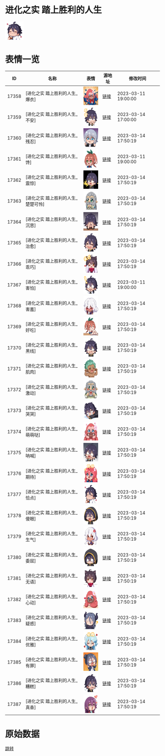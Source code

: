 # 进化之实 踏上胜利的人生

<img src="./cover.png" height="60" alt="cover" />

# 表情一览

|ID|名称|表情|源地址|修改时间|
|----|----|----|----|----|
|17358|[进化之实 踏上胜利的人生_爆衣]|<img src="./pic/017358_%5B进化之实 踏上胜利的人生_爆衣%5D.png" height="60" alt="爆衣"/>|[链接](https://i0.hdslb.com/bfs/emote/2120b0e427b99fff12cd172bcf293d25e2a3274d.png)|2023-03-11 19:00:00|
|17359|[进化之实 踏上胜利的人生_不安]|<img src="./pic/017359_%5B进化之实 踏上胜利的人生_不安%5D.png" height="60" alt="不安"/>|[链接](https://i0.hdslb.com/bfs/emote/27e51e1447c3d81d3c5b4a5b50cc57d178a1cc95.png)|2023-03-14 17:00:00|
|17360|[进化之实 踏上胜利的人生_残忍]|<img src="./pic/017360_%5B进化之实 踏上胜利的人生_残忍%5D.png" height="60" alt="残忍"/>|[链接](https://i0.hdslb.com/bfs/emote/f37fb95f2e4aad8f5455d8df40ee340f9c7998ce.png)|2023-03-14 17:50:19|
|17361|[进化之实 踏上胜利的人生_馋]|<img src="./pic/017361_%5B进化之实 踏上胜利的人生_馋%5D.png" height="60" alt="馋"/>|[链接](https://i0.hdslb.com/bfs/emote/a178e8e625c56fd7bd6ffebae8c185b54bdc15d4.png)|2023-03-11 19:00:00|
|17362|[进化之实 踏上胜利的人生_震惊]|<img src="./pic/017362_%5B进化之实 踏上胜利的人生_震惊%5D.png" height="60" alt="震惊"/>|[链接](https://i0.hdslb.com/bfs/emote/8aaf9b91e1e62176d8b18feb2c15d46340ef454d.png)|2023-03-14 17:50:19|
|17363|[进化之实 踏上胜利的人生_楚楚可怜]|<img src="./pic/017363_%5B进化之实 踏上胜利的人生_楚楚可怜%5D.png" height="60" alt="楚楚可怜"/>|[链接](https://i0.hdslb.com/bfs/emote/d24510ff6a99f62bec19ada058c90d6b25e95404.png)|2023-03-14 17:50:19|
|17364|[进化之实 踏上胜利的人生_沉思]|<img src="./pic/017364_%5B进化之实 踏上胜利的人生_沉思%5D.png" height="60" alt="沉思"/>|[链接](https://i0.hdslb.com/bfs/emote/9e5c70cc19eaa4c6a80769d7df399349cf5db131.png)|2023-03-14 17:50:19|
|17365|[进化之实 踏上胜利的人生_治愈]|<img src="./pic/017365_%5B进化之实 踏上胜利的人生_治愈%5D.png" height="60" alt="治愈"/>|[链接](https://i0.hdslb.com/bfs/emote/619f52478622a06cdc98332db47585f32cec2028.png)|2023-03-14 17:50:19|
|17366|[进化之实 踏上胜利的人生_乖巧]|<img src="./pic/017366_%5B进化之实 踏上胜利的人生_乖巧%5D.png" height="60" alt="乖巧"/>|[链接](https://i0.hdslb.com/bfs/emote/360370155bcdb7d1629c61b9186ca5e014f47f8b.png)|2023-03-14 17:50:19|
|17367|[进化之实 踏上胜利的人生_害怕]|<img src="./pic/017367_%5B进化之实 踏上胜利的人生_害怕%5D.png" height="60" alt="害怕"/>|[链接](https://i0.hdslb.com/bfs/emote/e0a50d2c8e1facf417e444fce560b090d1d04019.png)|2023-03-11 19:00:00|
|17368|[进化之实 踏上胜利的人生_害羞]|<img src="./pic/017368_%5B进化之实 踏上胜利的人生_害羞%5D.png" height="60" alt="害羞"/>|[链接](https://i0.hdslb.com/bfs/emote/05660e9eb20a69d4a1767ec767e5e2eeedfecb63.png)|2023-03-14 17:50:19|
|17369|[进化之实 踏上胜利的人生_好吃]|<img src="./pic/017369_%5B进化之实 踏上胜利的人生_好吃%5D.png" height="60" alt="好吃"/>|[链接](https://i0.hdslb.com/bfs/emote/77fc7269d2a8599e417b0ad07bbe26f0315b2d48.png)|2023-03-14 17:50:19|
|17370|[进化之实 踏上胜利的人生_黑线]|<img src="./pic/017370_%5B进化之实 踏上胜利的人生_黑线%5D.png" height="60" alt="黑线"/>|[链接](https://i0.hdslb.com/bfs/emote/4b9d47233cc2e783c0f3d0b36c2dacdf9598d8c5.png)|2023-03-14 17:50:19|
|17371|[进化之实 踏上胜利的人生_肌肉]|<img src="./pic/017371_%5B进化之实 踏上胜利的人生_肌肉%5D.png" height="60" alt="肌肉"/>|[链接](https://i0.hdslb.com/bfs/emote/b6891cf900858cb6914a70cb8f90b6520dc7385d.png)|2023-03-14 17:50:19|
|17372|[进化之实 踏上胜利的人生_激动]|<img src="./pic/017372_%5B进化之实 踏上胜利的人生_激动%5D.png" height="60" alt="激动"/>|[链接](https://i0.hdslb.com/bfs/emote/5f3d83a787e303b0d56afbe9349e9e7aff3ba0c4.png)|2023-03-14 17:50:19|
|17373|[进化之实 踏上胜利的人生_哭哭]|<img src="./pic/017373_%5B进化之实 踏上胜利的人生_哭哭%5D.png" height="60" alt="哭哭"/>|[链接](https://i0.hdslb.com/bfs/emote/82e56fd6348a4dc7d12dc39ab3f30c7865e43baa.png)|2023-03-14 17:50:19|
|17374|[进化之实 踏上胜利的人生_萌萌哒]|<img src="./pic/017374_%5B进化之实 踏上胜利的人生_萌萌哒%5D.png" height="60" alt="萌萌哒"/>|[链接](https://i0.hdslb.com/bfs/emote/9438bb78087db35a96325403b2f34bd6a0ef873c.png)|2023-03-14 17:50:19|
|17375|[进化之实 踏上胜利的人生_呐喊]|<img src="./pic/017375_%5B进化之实 踏上胜利的人生_呐喊%5D.png" height="60" alt="呐喊"/>|[链接](https://i0.hdslb.com/bfs/emote/46585188ef23f86358c5dfce51e44a56fad1e92f.png)|2023-03-14 17:50:19|
|17376|[进化之实 踏上胜利的人生_期待]|<img src="./pic/017376_%5B进化之实 踏上胜利的人生_期待%5D.png" height="60" alt="期待"/>|[链接](https://i0.hdslb.com/bfs/emote/35dbb05a6369921b915c5c825c13f0f36df98cc2.png)|2023-03-14 17:50:19|
|17377|[进化之实 踏上胜利的人生_恰点]|<img src="./pic/017377_%5B进化之实 踏上胜利的人生_恰点%5D.png" height="60" alt="恰点"/>|[链接](https://i0.hdslb.com/bfs/emote/48c977f6a2a70ff6f58387f376cdf6cf6b02f4bf.png)|2023-03-14 17:50:19|
|17378|[进化之实 踏上胜利的人生_傻眼]|<img src="./pic/017378_%5B进化之实 踏上胜利的人生_傻眼%5D.png" height="60" alt="傻眼"/>|[链接](https://i0.hdslb.com/bfs/emote/0eab49f27cc51cd4e85f55e270cbc998f80860eb.png)|2023-03-14 17:50:19|
|17379|[进化之实 踏上胜利的人生_生气]|<img src="./pic/017379_%5B进化之实 踏上胜利的人生_生气%5D.png" height="60" alt="生气"/>|[链接](https://i0.hdslb.com/bfs/emote/de834371b2e7bb766e6f429ecd1340c0933ecd2c.png)|2023-03-14 17:50:19|
|17380|[进化之实 踏上胜利的人生_委屈]|<img src="./pic/017380_%5B进化之实 踏上胜利的人生_委屈%5D.png" height="60" alt="委屈"/>|[链接](https://i0.hdslb.com/bfs/emote/865dcdf7be2990aff681c8e829543ee67a4beb85.png)|2023-03-14 17:50:19|
|17381|[进化之实 踏上胜利的人生_无语]|<img src="./pic/017381_%5B进化之实 踏上胜利的人生_无语%5D.png" height="60" alt="无语"/>|[链接](https://i0.hdslb.com/bfs/emote/ee83ed531f8a92fb34826085f9c468aa747a19ca.png)|2023-03-14 17:50:19|
|17382|[进化之实 踏上胜利的人生_心动]|<img src="./pic/017382_%5B进化之实 踏上胜利的人生_心动%5D.png" height="60" alt="心动"/>|[链接](https://i0.hdslb.com/bfs/emote/9b111a0498fc0bc492b9f0799bf52fc74e15ff4b.png)|2023-03-14 17:50:19|
|17383|[进化之实 踏上胜利的人生_疑惑]|<img src="./pic/017383_%5B进化之实 踏上胜利的人生_疑惑%5D.png" height="60" alt="疑惑"/>|[链接](https://i0.hdslb.com/bfs/emote/2394f966d04a0d2da4952449f2e3fa844d96d6c7.png)|2023-03-14 17:50:19|
|17384|[进化之实 踏上胜利的人生_优雅]|<img src="./pic/017384_%5B进化之实 踏上胜利的人生_优雅%5D.png" height="60" alt="优雅"/>|[链接](https://i0.hdslb.com/bfs/emote/847d47cc627621a5f0713bd409e7935c62678d25.png)|2023-03-14 17:50:19|
|17385|[进化之实 踏上胜利的人生_有罪]|<img src="./pic/017385_%5B进化之实 踏上胜利的人生_有罪%5D.png" height="60" alt="有罪"/>|[链接](https://i0.hdslb.com/bfs/emote/fcc03448b5c8ae1389e9c1ce3e79ae4724498bd2.png)|2023-03-14 17:50:19|
|17386|[进化之实 踏上胜利的人生_糟糕]|<img src="./pic/017386_%5B进化之实 踏上胜利的人生_糟糕%5D.png" height="60" alt="糟糕"/>|[链接](https://i0.hdslb.com/bfs/emote/104a617adf54a0b6e744bb2d5803898858ae1d85.png)|2023-03-14 17:50:19|
|17387|[进化之实 踏上胜利的人生_真香]|<img src="./pic/017387_%5B进化之实 踏上胜利的人生_真香%5D.png" height="60" alt="真香"/>|[链接](https://i0.hdslb.com/bfs/emote/2d7b0e62676e43f5ffe9f08e71f1bab8386a2f73.png)|2023-03-14 17:50:19|

# 原始数据

[跳转](./raw.json)


